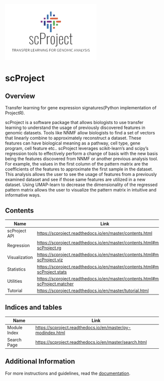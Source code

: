 <img src="https://raw.githubusercontent.com/gofflab/scProject/cleaned/docs/scProject-logo.jpg" width="300">

# scProject # 

## Overview ##

Transfer learning for gene expression signatures(Python implementation of ProjectR).  

scProject is a software package that allows biologists to use transfer learning to understand the usage of previously discovered features in genomic datasets. Tools like NNMF allow biologists to find a set of vectors that linearly combine to approximately reconstruct a dataset. These features can have biological meaning as a pathway, cell type, gene program, cell feature etc.. scProject leverages scikit-learn’s and scipy’s regression tools to effectively perform a change of basis with the new basis being the features discovered from NNMF or another previous analysis tool. For example, the values in the first column of the pattern matrix are the coefficients of the features to approximate the first sample in the dataset. This analysis allows the user to see the usage of features from a previously examined dataset and see if those same features are utilized in a new dataset. Using UMAP-learn to decrease the dimensionality of the regressed pattern matrix allows the user to visualize the pattern matrix in intuitive and informative ways.  

## Contents ##

Name          | Link
------------- | -------------
scProject API | https://scproject.readthedocs.io/en/master/contents.html
Regression    | https://scproject.readthedocs.io/en/master/contents.html#module-scProject.rg
Visualization | https://scproject.readthedocs.io/en/master/contents.html#module-scProject.viz
Statistics    | https://scproject.readthedocs.io/en/master/contents.html#module-scProject.stats
Utilities     | https://scproject.readthedocs.io/en/master/contents.html#module-scProject.matcher
Tutorial      | https://scproject.readthedocs.io/en/master/tutorial.html

## Indices and tables ##

Name          | Link
------------- | -------------
Module Index  | https://scproject.readthedocs.io/en/master/py-modindex.html
Search Page   | https://scproject.readthedocs.io/en/master/search.html

## Additional Information ##

For more instructions and guidelines, read the [documentation](https://scproject.readthedocs.io/en/master/).
